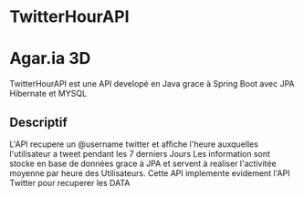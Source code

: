 # TwitterHourAPI

# Agar.ia 3D

TwitterHourAPI est une API developé en Java grace à Spring Boot avec JPA  Hibernate et MYSQL

## Descriptif 

L'API recupere un @username twitter et affiche l'heure auxquelles l'utilisateur a tweet pendant les 7 derniers Jours
Les information sont stocke en base de données grace à JPA et servent à realiser l'activitée moyenne par heure des Utilisateurs.
Cette API implemente evidement l'API Twitter pour recuperer les DATA

